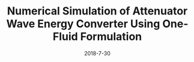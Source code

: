 ---
title: "Numerical Simulation of Attenuator Wave Energy Converter Using One-Fluid Formulation"
collection: publications
permalink: /publication/2018-03-paper-number-6
date: 2018-7-30
venue: 'The 28th International Ocean and Polar Engineering Conference'
paperurl: 'https://onepetro.org/ISOPEIOPEC/proceedings-abstract/ISOPE18/All-ISOPE18/ISOPE-I-18-074/24379'
citation: 'Yang, L., Lyu, Z., Yang, P., Pavlidis, D., Fang, F., Xiang, J., Latham, J.P. and Pain, C., 2018, June. Numerical simulation of attenuator wave energy converter using one-fluid formulation. In The 28th International Ocean and Polar Engineering Conference. OnePetro.'
---